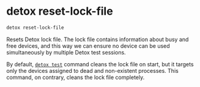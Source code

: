 # detox reset-lock-file

```bash
detox reset-lock-file
```

Resets Detox lock file. The lock file contains information about busy and free devices, and this way we can ensure no device can be used simultaneously by multiple Detox test sessions.

By default, [`detox test`](test.md) command cleans the lock file on start,
but it targets only the devices assigned to dead and non-existent processes.
This command, on contrary, cleans the lock file completely.


